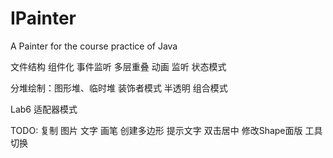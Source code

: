 # IPainter
A Painter for the course practice of Java

文件结构
组件化
事件监听
多层重叠
动画
监听
状态模式


分堆绘制：图形堆、临时堆
装饰者模式
半透明
组合模式


Lab6 适配器模式


TODO:
复制
图片
文字
画笔
创建多边形
提示文字
双击居中
修改Shape面版
工具切换